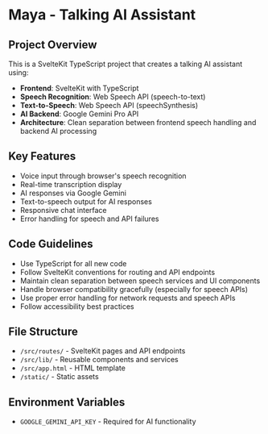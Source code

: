 # Maya - Talking AI Assistant

<!-- Use this file to provide workspace-specific custom instructions to Copilot. For more details, visit https://code.visualstudio.com/docs/copilot/copilot-customization#_use-a-githubcopilotinstructionsmd-file -->

## Project Overview

This is a SvelteKit TypeScript project that creates a talking AI assistant using:

- **Frontend**: SvelteKit with TypeScript
- **Speech Recognition**: Web Speech API (speech-to-text)
- **Text-to-Speech**: Web Speech API (speechSynthesis)
- **AI Backend**: Google Gemini Pro API
- **Architecture**: Clean separation between frontend speech handling and backend AI processing

## Key Features

- Voice input through browser's speech recognition
- Real-time transcription display
- AI responses via Google Gemini
- Text-to-speech output for AI responses
- Responsive chat interface
- Error handling for speech and API failures

## Code Guidelines

- Use TypeScript for all new code
- Follow SvelteKit conventions for routing and API endpoints
- Maintain clean separation between speech services and UI components
- Handle browser compatibility gracefully (especially for speech APIs)
- Use proper error handling for network requests and speech APIs
- Follow accessibility best practices

## File Structure

- `/src/routes/` - SvelteKit pages and API endpoints
- `/src/lib/` - Reusable components and services
- `/src/app.html` - HTML template
- `/static/` - Static assets

## Environment Variables

- `GOOGLE_GEMINI_API_KEY` - Required for AI functionality
